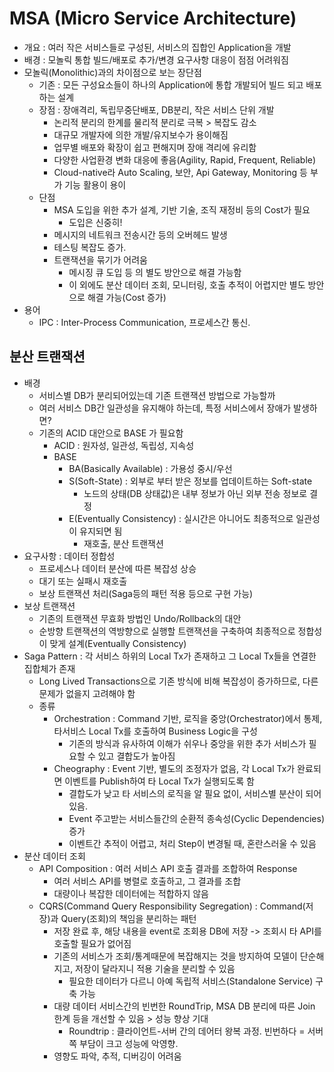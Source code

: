 # MSA (Micro Service Architecture)

- 개요 : 여러 작은 서비스들로 구성된, 서비스의 집합인 Application을 개발
- 배경 : 모놀릭 통합 빌드/배포로 추가/변경 요구사항 대응이 점점 어려워짐
- 모놀릭(Monolithic)과의 차이점으로 보는 장단점
  - 기존 : 모든 구성요소들이 하나의 Application에 통합 개발되어 빌드 되고 배포하는 설계
  - 장점 : 장애격리, 독립무중단배포, DB분리, 작은 서비스 단위 개발
    - 논리적 분리의 한계를 물리적 분리로 극복 > 복잡도 감소
    - 대규모 개발자에 의한 개발/유지보수가 용이해짐
    - 업무별 배포와 확장이 쉽고 편해지며 장애 격리에 유리함
    - 다양한 사업환경 변화 대응에 좋음(Agility, Rapid, Frequent, Reliable)
    - Cloud-native라 Auto Scaling, 보안, Api Gateway, Monitoring 등 부가 기능 활용이 용이
  - 단점
    - MSA 도입을 위한 추가 설계, 기반 기술, 조직 재정비 등의 Cost가 필요
      - 도입은 신중히!
    - 메시지의 네트워크 전송시간 등의 오버헤드 발생
    - 테스팅 복잡도 증가.
    - 트랜잭션을 묶기가 어려움
      - 메시징 큐 도입 등 의 별도 방안으로 해결 가능함
      - 이 외에도 분산 데이터 조회, 모니터링, 호출 추적이 어렵지만 별도 방안으로 해결 가능(Cost 증가)
- 용어
  - IPC : Inter-Process Communication, 프로세스간 통신.

## 분산 트랜잭션

- 배경
  - 서비스별 DB가 분리되어있는데 기존 트랜잭션 방법으로 가능할까
  - 여러 서비스 DB간 일관성을 유지해야 하는데, 특정 서비스에서 장애가 발생하면?
  - 기존의 ACID 대안으로 BASE 가 필요함
    - ACID : 원자성, 일관성, 독립성, 지속성
    - BASE
      - BA(Basically Available) : 가용성 중시/우선
      - S(Soft-State) : 외부로 부터 받은 정보를 업데이트하는 Soft-state
        - 노드의 상태(DB 상태값)은 내부 정보가 아닌 외부 전송 정보로 결정
      - E(Eventually Consistency) : 실시간은 아니어도 최종적으로 일관성이 유지되면 됨
        - 재호출, 분산 트랜잭션
- 요구사항 : 데이터 정합성
  - 프로세스나 데이터 분산에 따른 복잡성 상승
  - 대기 또는 실패시 재호출
  - 보상 트랜잭션 처리(Saga등의 패턴 적용 등으로 구현 가능)
- 보상 트랜잭션
  - 기존의 트랜잭션 무효화 방법인 Undo/Rollback의 대안
  - 순방향 트랜잭션의 역방향으로 실행할 트랜잭션을 구축하여 최종적으로 정합성이 맞게 설계(Eventually Consistency)
- Saga Pattern : 각 서비스 하위의 Local Tx가 존재하고 그 Local Tx들을 연결한 집합체가 존재
  - Long Lived Transactions으로 기존 방식에 비해 복잡성이 증가하므로, 다른 문제가 없을지 고려해야 함
  - 종류
    - Orchestration : Command 기반, 로직을 중앙(Orchestrator)에서 통제, 타서비스 Local Tx를 호출하여 Business Logic을 구성
      - 기존의 방식과 유사하여 이해가 쉬우나 중앙을 위한 추가 서비스가 필요할 수 있고 결합도가 높아짐
    - Cheography : Event 기반, 별도의 조정자가 없음, 각 Local Tx가 완료되면 이벤트를 Publish하여 타 Local Tx가 실행되도록 함
      - 결합도가 낮고 타 서비스의 로직을 알 필요 없이, 서비스별 분산이 되어 있음.
      - Event 주고받는 서비스들간의 순환적 종속성(Cyclic Dependencies) 증가
      - 이벤트간 추적이 어렵고, 처리 Step이 변경될 때, 혼란스러울 수 있음
- 분산 데이터 조회
  - API Composition : 여러 서비스 API 호출 결과를 조합하여 Response
    - 여러 서비스 API를 병렬로 호출하고, 그 결과를 조합
    - 대량이나 복잡한 데이터에는 적합하지 않음
  - CQRS(Command Query Responsibility Segregation) : Command(저장)과 Query(조회)의 책임을 분리하는 패턴
    - 저장 완료 후, 해당 내용을 event로 조회용 DB에 저장 -> 조회시 타 API를 호출할 필요가 없어짐
    - 기존의 서비스가 조회/통계때문에 복잡해지는 것을 방지하여 모델이 단순해지고, 저장이 달라지니 적용 기술을 분리할 수 있음
      - 필요한 데이터가 다르니 아예 독립적 서비스(Standalone Service) 구축 가능
    - 대량 데이터 서비스간의 빈번한 RoundTrip, MSA DB 분리에 따른 Join 한계 등을 개선할 수 있음 > 성능 향상 기대
      - Roundtrip : 클라이언트-서버 간의 데어터 왕복 과정. 빈번하다 = 서버 쪽 부담이 크고 성능에 악영향.
    - 영향도 파악, 추적, 디버깅이 어려움
